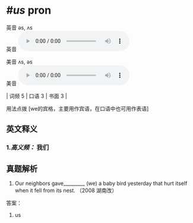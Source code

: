 # ***\#us*** pron
英音 əs, ʌs  
英音
<audio src="./media/us1.aac" controls="controls"></audio>

美音 ʌs, əs  
美音
<audio src="./media/us-m.aac" controls="controls"></audio>



| 词频 5 | 口语 3 | 书面 3 |  

用法点拨  [we的宾格，主要用作宾语，在口语中也可用作表语] 

英文释义
---
### 1.*高义频：* **我们**  


真题解析
---
1. Our neighbors gave_________ (we) a baby bird yesterday that hurt itself when it fell from its nest.  （2008 湖南改）  

答案：
1. us  

